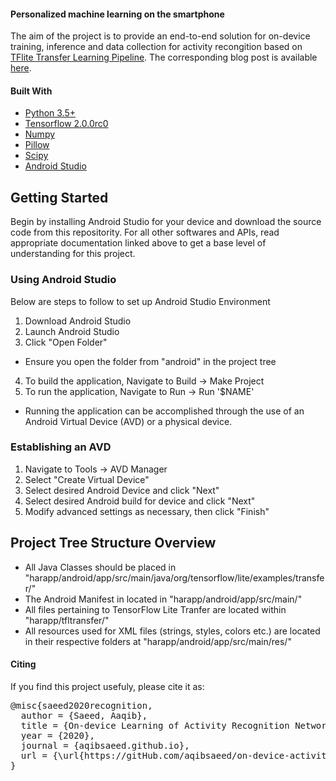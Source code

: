 #### Personalized machine learning on the smartphone

The aim of the project is to provide an end-to-end solution for on-device training, inference and data collection for activity recongition based on <a href="https://github.com/tensorflow/examples/tree/master/lite/examples/model_personalization">TFlite Transfer Learning Pipeline</a>. The corresponding blog post is available <a href="https://aqibsaeed.github.io/on-device-activity-recognition">here</a>. 

#### Built With

* [Python 3.5+](https://www.python.org)
* [Tensorflow 2.0.0rc0](https://www.tensorflow.org)
* [Numpy](https://numpy.org/)
* [Pillow](https://pypi.org/project/Pillow/)
* [Scipy](https://scipy.org)
* [Android Studio](https://developer.android.com/studio/install)

## Getting Started

Begin by installing Android Studio for your device and download the source code from this repositority. For all other softwares and APIs, read appropriate documentation linked above to get a base level of understanding for this project.


### Using Android Studio

Below are steps to follow to set up Android Studio Environment
1. Download Android Studio
2. Launch Android Studio
3. Click "Open Folder"
* Ensure you open the folder from "android" in the project tree 
4. To build the application, Navigate to Build -> Make Project
5. To run the application, Navigate to Run -> Run '$NAME'
* Running the application can be accomplished through the use of an Android Virtual Device (AVD) or a physical device.

### Establishing an AVD

1. Navigate to Tools -> AVD Manager
2. Select "Create Virtual Device"
3. Select desired Android Device and click "Next"
4. Select desired Android build for device and click "Next"
5. Modify advanced settings as necessary, then click "Finish"

## Project Tree Structure Overview

* All Java Classes should be placed in "harapp/android/app/src/main/java/org/tensorflow/lite/examples/transfer/"
* The Android Manifest in located in "harapp/android/app/src/main/"
* All files pertaining to TensorFlow Lite Tranfer are located within "harapp/tfltransfer/"
* All resources used for XML files (strings, styles, colors etc.) are located in their respective folders at "harapp/android/app/src/main/res/"

#### Citing
If you find this project usefuly, please cite it as:

<pre>@misc{saeed2020recognition, 
  author = {Saeed, Aaqib},
  title = {On-device Learning of Activity Recognition Networks},
  year = {2020},
  journal = {aqibsaeed.github.io},
  url = {\url{https://gitHub.com/aqibsaeed/on-device-activity-recognition}}
}</pre>
